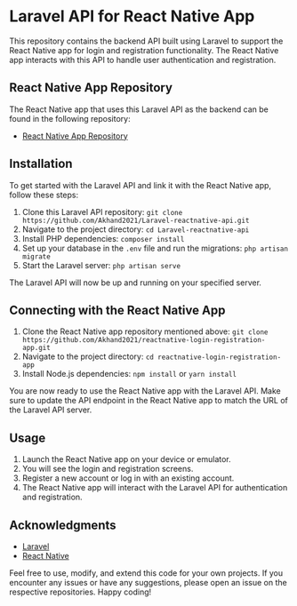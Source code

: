 # Laravel API for React Native App

This repository contains the backend API built using Laravel to support the React Native app for login and registration functionality. The React Native app interacts with this API to handle user authentication and registration.

## React Native App Repository

The React Native app that uses this Laravel API as the backend can be found in the following repository:

- [React Native App Repository](https://github.com/Akhand2021/reactnative-login-registration-app.git)

## Installation

To get started with the Laravel API and link it with the React Native app, follow these steps:

1. Clone this Laravel API repository: `git clone https://github.com/Akhand2021/Laravel-reactnative-api.git`
2. Navigate to the project directory: `cd Laravel-reactnative-api`
3. Install PHP dependencies: `composer install`
4. Set up your database in the `.env` file and run the migrations: `php artisan migrate`
5. Start the Laravel server: `php artisan serve`

The Laravel API will now be up and running on your specified server.

## Connecting with the React Native App

1. Clone the React Native app repository mentioned above: `git clone https://github.com/Akhand2021/reactnative-login-registration-app.git`
2. Navigate to the project directory: `cd reactnative-login-registration-app`
3. Install Node.js dependencies: `npm install` or `yarn install`

You are now ready to use the React Native app with the Laravel API. Make sure to update the API endpoint in the React Native app to match the URL of the Laravel API server.

## Usage

1. Launch the React Native app on your device or emulator.
2. You will see the login and registration screens.
3. Register a new account or log in with an existing account.
4. The React Native app will interact with the Laravel API for authentication and registration.

## Acknowledgments

- [Laravel](https://laravel.com/)
- [React Native](https://reactnative.dev/)

Feel free to use, modify, and extend this code for your own projects. If you encounter any issues or have any suggestions, please open an issue on the respective repositories. Happy coding!
